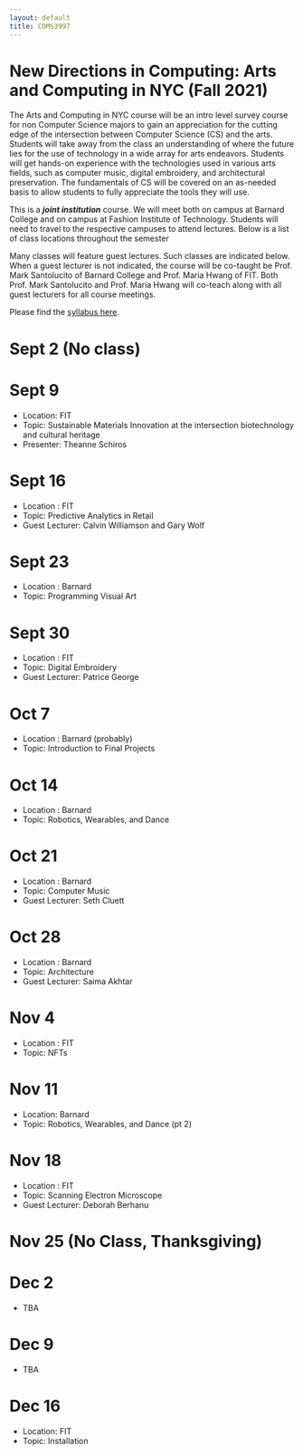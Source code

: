 ```yaml
---
layout: default
title: COMS3997
---
```

 
# New Directions in Computing: Arts and Computing in NYC (Fall 2021)


The Arts and Computing in NYC course will be an intro level survey course for non Computer
Science majors to gain an appreciation for the cutting edge of the intersection between Computer
Science (CS) and the arts. Students will take away from the class an understanding of where the
future lies for the use of technology in a wide array for arts endeavors. Students will get
hands-on experience with the technologies used in various arts fields, such as computer music,
digital embroidery, and architectural preservation. The fundamentals of CS will be covered on an
as-needed basis to allow students to fully appreciate the tools they will use.

This is a **_joint institution_** course.
We will meet both on campus at Barnard College and on campus at Fashion Institute of Technology.
Students will need to travel to the respective campuses to attend lectures.
Below is a list of class locations throughout the semester

Many classes will feature guest lectures.
Such classes are indicated below.
When a guest lecturer is not indicated, the course will be co-taught be Prof. Mark Santolucito of Barnard College and Prof. Maria Hwang of FIT.
Both Prof. Mark Santolucito and Prof. Maria Hwang will co-teach along with all guest lecturers for all course meetings.

Please find the [syllabus here](./syllabus.pdf).

# Sept 2 (No class)

# Sept 9 

- Location: FIT
- Topic: Sustainable Materials Innovation at the intersection biotechnology and cultural heritage
- Presenter: Theanne Schiros

# Sept 16 

- Location : FIT
- Topic: Predictive Analytics in Retail
- Guest Lecturer: Calvin Williamson and Gary Wolf

# Sept 23

- Location : Barnard
- Topic: Programming Visual Art

# Sept 30

- Location : FIT
- Topic: Digital Embroidery 
- Guest Lecturer: Patrice George

# Oct 7

- Location : Barnard (probably)
- Topic: Introduction to Final Projects

# Oct 14

- Location : Barnard
- Topic: Robotics, Wearables, and Dance

# Oct 21

- Location : Barnard
- Topic: Computer Music 
- Guest Lecturer: Seth Cluett

# Oct 28

- Location : Barnard
- Topic: Architecture
- Guest Lecturer: Saima Akhtar

# Nov 4

- Location : FIT
- Topic: NFTs

# Nov 11

- Location: Barnard
- Topic: Robotics, Wearables, and Dance (pt 2)

# Nov 18

- Location : FIT
- Topic:  Scanning Electron Microscope
- Guest Lecturer: Deborah Berhanu

# Nov 25 (No Class, Thanksgiving)

# Dec 2 

- TBA

# Dec 9

- TBA

# Dec 16

- Location: FIT
- Topic: Installation
